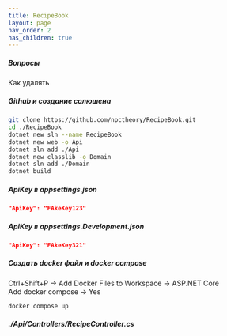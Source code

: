 ```yaml
---
title: RecipeBook
layout: page
nav_order: 2
has_children: true
---
```

##### Вопросы  
Как удалять

##### Github и создание солюшена  
```bash
git clone https://github.com/npctheory/RecipeBook.git
cd ./RecipeBook
dotnet new sln --name RecipeBook
dotnet new web -o Api
dotnet sln add ./Api
dotnet new classlib -o Domain
dotnet sln add ./Domain
dotnet build
```
##### ApiKey в appsettings.json
```json
"ApiKey": "FAkeKey123"
```
##### ApiKey в appsettings.Development.json
```json
"ApiKey": "FAkeKey321"
```
##### Создать docker файл и docker compose 
Ctrl+Shift+P -> Add Docker Files to Workspace -> ASP.NET Core  
Add docker compose -> Yes  
```bash
docker compose up
```  
##### ./Api/Controllers/RecipeController.cs  
```csharp
```

